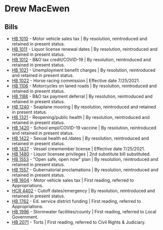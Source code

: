 # Drew MacEwen
## Bills
* [HB 1010](/bill/2021-22/hb/1010/) - Motor vehicle sales tax | By resolution, reintroduced and retained in present status.
* [HB 1011](/bill/2021-22/hb/1011/) - Liquor license renewal dates | By resolution, reintroduced and retained in present status.
* [HB 1012](/bill/2021-22/hb/1012/) - B&O tax credit/COVID-19 | By resolution, reintroduced and retained in present status.
* [HB 1021](/bill/2021-22/hb/1021/) - Unemployment benefit charges | By resolution, reintroduced and retained in present status.
* [HB 1022](/bill/2021-22/hb/1022/) - Horse racing commission | Effective date 7/25/2021.
* [HB 1106](/bill/2021-22/hb/1106/) - Motorcycles on laned roads | By resolution, reintroduced and retained in present status.
* [HB 1188](/bill/2021-22/hb/1188/) - B&O tax payment deferral | By resolution, reintroduced and retained in present status.
* [HB 1240](/bill/2021-22/hb/1240/) - Seaplane mooring | By resolution, reintroduced and retained in present status.
* [HB 1321](/bill/2021-22/hb/1321/) - Reopening/public health | By resolution, reintroduced and retained in present status.
* [HB 1420](/bill/2021-22/hb/1420/) - School empl/COVID-19 vaccine | By resolution, reintroduced and retained in present status.
* [HB 1422](/bill/2021-22/hb/1422/) - Sexual health ed./dates | By resolution, reintroduced and retained in present status.
* [HB 1437](/bill/2021-22/hb/1437/) - Vessel crewmember license | Effective date 7/25/2021.
* [HB 1480](/bill/2021-22/hb/1480/) - Liquor licensee privileges | 2nd substitute bill substituted.
* [HB 1553](/bill/2021-22/hb/1553/) - "Open safe, open now" plan | By resolution, reintroduced and retained in present status.
* [HB 1557](/bill/2021-22/hb/1557/) - Gubernatorial proclamations | By resolution, reintroduced and retained in present status.
* [HB 1604](/bill/2021-22/hb/1604/) - Motor vehicle sales tax | First reading, referred to Appropriations.
* [HCR 4402](/bill/2021-22/hcr/4402/) - Cutoff dates/emergency | By resolution, reintroduced and retained in present status.
* [HB 1762](/bill/2021-22/hb/1762/) - Ed. service district funding | First reading, referred to Appropriations.
* [HB 1996](/bill/2021-22/hb/1996/) - Stormwater facilities/county | First reading, referred to Local Government.
* [HB 2071](/bill/2021-22/hb/2071/) - Torts | First reading, referred to Civil Rights & Judiciary.
